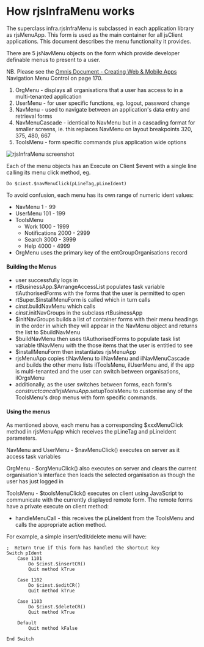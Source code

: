 # How rjsInfraMenu works
The superclass infra.rjsInfraMenu is subclassed in each application library as rjsMenuApp.  This form is used as the main container for all jsClient applications.  This document describes the menu functionality it provides.

There are 5 jsNavMenu objects on the form which provide developer definable menus to present to a user.

NB. Please see the [Omnis Document - Creating Web & Mobile Apps](https://www.omnis.net/download/manuals/Omnis_Webdev81.pdf) Navigation Menu Control on page 170.

1. OrgMenu - displays all organisations that a user has access to in a multi-tenanted application
2. UserMenu - for user specific functions, eg. logout, password change
3. NavMenu - used to navigate between an application's data entry and retrieval forms 
4. NavMenuCascade - identical to NavMenu but in a cascading format for smaller screens, ie. this replaces NavMenu on layout breakpoints 320, 375, 480, 667
5. ToolsMenu - form specific commands plus application wide options

![rjsInfraMenu screenshot](/Users/gs/Documents/Git-PISL/omnis-infra/resources/rjsinframenu.png)

Each of the menu objects has an Execute on Client $event with a single line calling its menu click method, eg.

`Do $cinst.$navMenuClick(pLineTag,pLineIdent)`

To avoid confusion, each menu has its own range of numeric ident values:

- NavMenu 1 - 99
- UserMenu 101 - 199
- ToolsMenu 
	- Work 1000 - 1999
	- Notifications 2000 - 2999
	- Search 3000 - 3999
	- Help 4000 - 4999 
- OrgMenu uses the primary key of the entGroupOrganisations record

#### Building the Menus
- user successfully logs in
- rtBusinessApp.$ArrangeAccessList populates task variable tlAuthorisedForms with the forms that the user is permitted to open
- rtSuper.$installMenuForm is called which in turn calls 
- $cinst.$buildNavMenu which calls
- $cinst.$initNavGroups in the subclass rtBusinessApp
- $initNavGroups builds a list of container forms with their menu headings in the order in which they will appear in the NavMenu object and returns the list to $buildNavMenu
- $buildNavMenu then uses tlAuthorisedForms to populate task list variable tlNavMenu with the those items that the user is entitled to see
- $installMenuForm then instantiates rjsMenuApp
- rjsMenuApp copies tlNavMenu to ilNavMenu and ilNavMenuCascade and builds the other menu lists ilToolsMenu, ilUserMenu and, if the app is multi-tenanted and the user can switch between organisations, ilOrgsMenu
- additionally, as the user switches between forms, each form's $construct can call rjsMenuApp.$setupToolsMenu to customise any of the ToolsMenu's drop menus with form specific commands.

#### Using the menus
As mentioned above, each menu has a corresponding $xxxMenuClick method in rjsMenuApp which receives the pLineTag and pLineIdent parameters.

NavMenu and UserMenu - $navMenuClick() executes on server as it access task variables

OrgMenu - $orgMenuClick() also executes on server and clears the current organisation's interface then loads the selected organisation as though the user has just logged in

ToolsMenu - $toolsMenuClick() executes on client using JavaScript to communicate with the currently displayed remote form.  The remote forms have a private execute on client method:

- handleMenuCall - this receives the pLineIdent from the ToolsMenu and calls the appropriate action method.

For example, a simple insert/edit/delete menu will have:

```
;  Return true if this form has handled the shortcut key
Switch pIdent
	Case 1101
		Do $cinst.$insertCR()
		Quit method kTrue
				
	Case 1102
		Do $cinst.$editCR()
		Quit method kTrue 
		
	Case 1103
		Do $cinst.$deleteCR()
		Quit method kTrue
		
	Default
		Quit method kFalse
		
End Switch
```